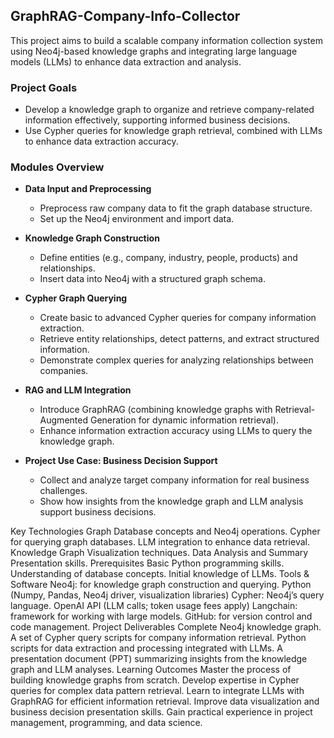 ## GraphRAG-Company-Info-Collector
This project aims to build a scalable company information collection system using Neo4j-based knowledge graphs and integrating large language models (LLMs) to enhance data extraction and analysis.

### Project Goals
- Develop a knowledge graph to organize and retrieve company-related information effectively, supporting informed business decisions.
- Use Cypher queries for knowledge graph retrieval, combined with LLMs to enhance data extraction accuracy.

### Modules Overview
- **Data Input and Preprocessing**
  - Preprocess raw company data to fit the graph database structure.
  - Set up the Neo4j environment and import data.

- **Knowledge Graph Construction**
  - Define entities (e.g., company, industry, people, products) and relationships.
  - Insert data into Neo4j with a structured graph schema.

- **Cypher Graph Querying**
  - Create basic to advanced Cypher queries for company information extraction.
  - Retrieve entity relationships, detect patterns, and extract structured information.
  - Demonstrate complex queries for analyzing relationships between companies.

- **RAG and LLM Integration**
  - Introduce GraphRAG (combining knowledge graphs with Retrieval-Augmented Generation for dynamic information retrieval).
  - Enhance information extraction accuracy using LLMs to query the knowledge graph.

- **Project Use Case: Business Decision Support**
  - Collect and analyze target company information for real business challenges.
  - Show how insights from the knowledge graph and LLM analysis support business decisions.

Key Technologies
Graph Database concepts and Neo4j operations.
Cypher for querying graph databases.
LLM integration to enhance data retrieval.
Knowledge Graph Visualization techniques.
Data Analysis and Summary Presentation skills.
Prerequisites
Basic Python programming skills.
Understanding of database concepts.
Initial knowledge of LLMs.
Tools & Software
Neo4j: for knowledge graph construction and querying.
Python (Numpy, Pandas, Neo4j driver, visualization libraries)
Cypher: Neo4j’s query language.
OpenAI API (LLM calls; token usage fees apply)
Langchain: framework for working with large models.
GitHub: for version control and code management.
Project Deliverables
Complete Neo4j knowledge graph.
A set of Cypher query scripts for company information retrieval.
Python scripts for data extraction and processing integrated with LLMs.
A presentation document (PPT) summarizing insights from the knowledge graph and LLM analyses.
Learning Outcomes
Master the process of building knowledge graphs from scratch.
Develop expertise in Cypher queries for complex data pattern retrieval.
Learn to integrate LLMs with GraphRAG for efficient information retrieval.
Improve data visualization and business decision presentation skills.
Gain practical experience in project management, programming, and data science.
